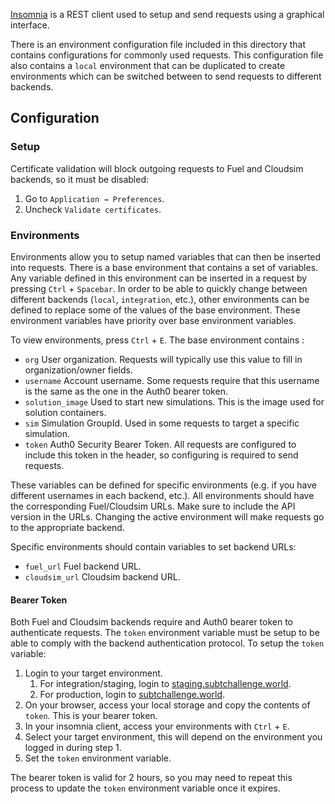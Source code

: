 [Insomnia](https://insomnia.rest) is a REST client used to setup and send requests using a graphical interface. 

There is an environment configuration file included in this directory that contains 
configurations for commonly used requests. This configuration file also contains a `local` environment that can be 
duplicated to create environments which can be switched between to send requests to different backends. 

## Configuration

### Setup

Certificate validation will block outgoing requests to Fuel and Cloudsim backends, so it must be disabled: 

1. Go to `Application → Preferences`.
2. Uncheck `Validate certificates`. 

### Environments

Environments allow you to setup named variables that can then be inserted into requests. There is a base environment 
that contains a set of variables. Any variable defined in this environment can be inserted in a request by 
pressing `Ctrl` + `Spacebar`. In order to be able to quickly change between different backends (`local`, `integration`, 
etc.), other environments can be defined to replace some of the values of the base environment. These environment
 variables have priority over base environment variables.
 
To view environments, press `Ctrl` + `E`. The base environment contains :
 
 * `org` User organization. Requests will typically use this value to fill in organization/owner fields.
 * `username` Account username. Some requests require that this username is the same as the one in the Auth0 bearer 
 token.
 * `solution_image` Used to start new simulations. This is the image used for solution containers.
 * `sim` Simulation GroupId. Used in some requests to target a specific simulation.
 * `token` Auth0 Security Bearer Token. All requests are configured to include this token in the header, so 
 configuring is required to send requests.
 
 These variables can be defined for specific environments (e.g. if you have different usernames in each backend, 
 etc.). All environments should have the corresponding Fuel/Cloudsim URLs. Make sure to include the API version in 
 the URLs. Changing the active environment will make requests go to the appropriate backend.
 
 Specific environments should contain variables to set backend URLs:
 
 * `fuel_url` Fuel backend URL.
 * `cloudsim_url` Cloudsim backend URL.

#### Bearer Token

Both Fuel and Cloudsim backends require and Auth0 bearer token to authenticate requests. The `token` environment 
variable must be setup to be able to comply with the backend authentication protocol. To setup the `token` variable:

1. Login to your target environment.
    1. For integration/staging, login to [staging.subtchallenge.world](https://staging.subtchallenge.world).
    2. For production, login to [subtchallenge.world](https://subtchallenge.world).
2. On your browser, access your local storage and copy the contents of `token`. This is your bearer token.
3. In your insomnia client, access your environments with `Ctrl` + `E`.
4. Select your target environment, this will depend on the environment you logged in during step 1.
5. Set the `token` environment variable.

The bearer token is valid for 2 hours, so you may need to repeat this process to update the `token` environment 
variable once it expires. 
